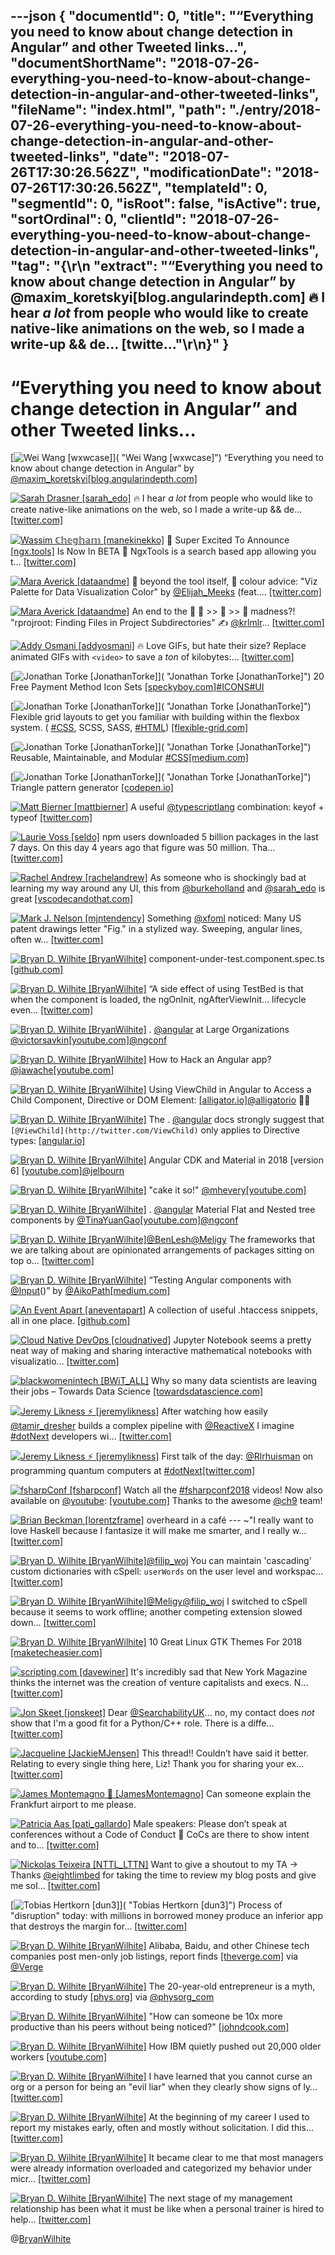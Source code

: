 ---json
{
  "documentId": 0,
  "title": "“Everything you need to know about change detection in Angular” and other Tweeted links…",
  "documentShortName": "2018-07-26-everything-you-need-to-know-about-change-detection-in-angular-and-other-tweeted-links",
  "fileName": "index.html",
  "path": "./entry/2018-07-26-everything-you-need-to-know-about-change-detection-in-angular-and-other-tweeted-links",
  "date": "2018-07-26T17:30:26.562Z",
  "modificationDate": "2018-07-26T17:30:26.562Z",
  "templateId": 0,
  "segmentId": 0,
  "isRoot": false,
  "isActive": true,
  "sortOrdinal": 0,
  "clientId": "2018-07-26-everything-you-need-to-know-about-change-detection-in-angular-and-other-tweeted-links",
  "tag": "{\r\n  \"extract\": \"“Everything you need to know about change detection in Angular” by       @maxim_koretskyi[blog.angularindepth.com] 🔥 I hear *a lot* from people who would like to create native-like animations on the web, so I made a write-up && de…       [twitte...\"\r\n}"
}
---

# “Everything you need to know about change detection in Angular” and other Tweeted links…

[<img alt="Wei Wang [wxwcase]" src="https://songhay.blob.core.windows.net/shared-social-twitter/wxwcase.jpg">]( "Wei Wang [wxwcase]") “Everything you need to know about change detection in Angular” by [@maxim_koretskyi](http://twitter.com/maxim_koretskyi)[[blog.angularindepth.com]](https://blog.angularindepth.com/everything-you-need-to-know-about-change-detection-in-angular-8006c51d206f)

[<img alt="Sarah Drasner [sarah_edo]" src="https://songhay.blob.core.windows.net/shared-social-twitter/sarah_edo.jpg">](https://t.co/pr1NhYseRK "Sarah Drasner [sarah_edo]") 🔥 I hear *a lot* from people who would like to create native-like animations on the web, so I made a write-up && de… [[twitter.com]](https://twitter.com/i/web/status/988414671232339970)

[<img alt="Wassim ℂ𝕙𝕖𝕘𝕙𝕒𝕞 [manekinekko]" src="https://songhay.blob.core.windows.net/shared-social-twitter/manekinekko.jpg">](https://t.co/WVlnSd51VS "Wassim ℂ𝕙𝕖𝕘𝕙𝕒𝕞 [manekinekko]") 🎊 Super Excited To Announce [[ngx.tools]](http://ngx.tools) Is Now In BETA 🎉 NgxTools is a search based app allowing you t… [[twitter.com]](https://twitter.com/i/web/status/988214507213410304)

[<img alt="Mara Averick [dataandme]" src="https://songhay.blob.core.windows.net/shared-social-twitter/dataandme.jpg">](https://t.co/ZANWJjC3FT "Mara Averick [dataandme]") 🎨 beyond the tool itself, 🌟 colour advice: "Viz Palette for Data Visualization Color" by [@Elijah_Meeks](http://twitter.com/Elijah_Meeks) (feat.… [[twitter.com]](https://twitter.com/i/web/status/987677834876477440)

[<img alt="Mara Averick [dataandme]" src="https://songhay.blob.core.windows.net/shared-social-twitter/dataandme.jpg">](https://t.co/ZANWJjC3FT "Mara Averick [dataandme]") An end to the 🔎 📁 >> 📁 >> 📂 madness?! "rprojroot: Finding Files in Project Subdirectories" ✍️ [@krlmlr](http://twitter.com/krlmlr)… [[twitter.com]](https://twitter.com/i/web/status/988402653070848001)

[<img alt="Addy Osmani [addyosmani]" src="https://songhay.blob.core.windows.net/shared-social-twitter/addyosmani.jpg">](https://t.co/CHVJYkwGMM "Addy Osmani [addyosmani]") 🔥 Love GIFs, but hate their size? Replace animated GIFs with `<video>` to save a *ton* of kilobytes:… [[twitter.com]](https://twitter.com/i/web/status/988304148218040320)

[<img alt="Jonathan Torke [JonathanTorke]" src="https://songhay.blob.core.windows.net/shared-social-twitter/JonathanTorke.jpg">]( "Jonathan Torke [JonathanTorke]") 20 Free Payment Method Icon Sets [[speckyboy.com]](https://speckyboy.com/free-payment-method-credit-card-icon-sets/)[#ICONS](http://twitter.com/search?q=%23ICONS)[#UI](http://twitter.com/search?q=%23UI)

[<img alt="Jonathan Torke [JonathanTorke]" src="https://songhay.blob.core.windows.net/shared-social-twitter/JonathanTorke.jpg">]( "Jonathan Torke [JonathanTorke]") Flexible grid layouts to get you familiar with building within the flexbox system. ( [#CSS](http://twitter.com/search?q=%23CSS), SCSS, SASS, [#HTML](http://twitter.com/search?q=%23HTML)) [[flexible-grid.com]](https://www.flexible-grid.com/)

[<img alt="Jonathan Torke [JonathanTorke]" src="https://songhay.blob.core.windows.net/shared-social-twitter/JonathanTorke.jpg">]( "Jonathan Torke [JonathanTorke]") Reusable, Maintainable, and Modular [#CSS](http://twitter.com/search?q=%23CSS)[[medium.com]](https://medium.com/@afrench53198/reusable-maintainable-and-modular-css-b0ffedf1c208)

[<img alt="Jonathan Torke [JonathanTorke]" src="https://songhay.blob.core.windows.net/shared-social-twitter/JonathanTorke.jpg">]( "Jonathan Torke [JonathanTorke]") Triangle pattern generator [[codepen.io]](https://codepen.io/msurguy/pen/sbIio)

[<img alt="Matt Bierner [mattbierner]" src="https://songhay.blob.core.windows.net/shared-social-twitter/mattbierner.jpg">](https://t.co/NnCC3iFhHa "Matt Bierner [mattbierner]") A useful [@typescriptlang](http://twitter.com/typescriptlang) combination: keyof + typeof [[twitter.com]](https://twitter.com/mattbierner/status/988469863801733120/photo/1)

[<img alt="Laurie Voss [seldo]" src="https://songhay.blob.core.windows.net/shared-social-twitter/seldo.jpg">](https://t.co/av52yWi20E "Laurie Voss [seldo]") npm users downloaded 5 billion packages in the last 7 days. On this day 4 years ago that figure was 50 million. Tha… [[twitter.com]](https://twitter.com/i/web/status/988477780441481217)

[<img alt="Rachel Andrew [rachelandrew]" src="https://songhay.blob.core.windows.net/shared-social-twitter/rachelandrew.jpg">](https://t.co/bnYdfVIAqQ "Rachel Andrew [rachelandrew]") As someone who is shockingly bad at learning my way around any UI, this from [@burkeholland](http://twitter.com/burkeholland) and [@sarah_edo](http://twitter.com/sarah_edo) is great [[vscodecandothat.com]](https://vscodecandothat.com/)

[<img alt="Mark J. Nelson [mjntendency]" src="https://songhay.blob.core.windows.net/shared-social-twitter/mjntendency.jpg">](http://t.co/XIlA43Por7 "Mark J. Nelson [mjntendency]") Something [@xfoml](http://twitter.com/xfoml) noticed: Many US patent drawings letter "Fig." in a stylized way. Sweeping, angular lines, often w… [[twitter.com]](https://twitter.com/i/web/status/988544082246033409)

[<img alt="Bryan D. Wilhite [BryanWilhite]" src="https://songhay.blob.core.windows.net/shared-social-twitter/BryanWilhite.jpeg">](http://t.co/UNdqV0Z1zz "Bryan D. Wilhite [BryanWilhite]") component-under-test.component.spec.ts [[github.com]](https://github.com/Aik-Master/ComponentInputTest/blob/master/src/app/component-under-test/component-under-test.component.spec.ts#L39)

[<img alt="Bryan D. Wilhite [BryanWilhite]" src="https://songhay.blob.core.windows.net/shared-social-twitter/BryanWilhite.jpeg">](http://t.co/UNdqV0Z1zz "Bryan D. Wilhite [BryanWilhite]") “A side effect of using TestBed is that when the component is loaded, the ngOnInit, ngAfterViewInit… lifecycle even… [[twitter.com]](https://twitter.com/i/web/status/988579851228479488)

[<img alt="Bryan D. Wilhite [BryanWilhite]" src="https://songhay.blob.core.windows.net/shared-social-twitter/BryanWilhite.jpeg">](http://t.co/UNdqV0Z1zz "Bryan D. Wilhite [BryanWilhite]") . [@angular](http://twitter.com/angular) at Large Organizations [@victorsavkin](http://twitter.com/victorsavkin)[[youtube.com]](https://www.youtube.com/watch?v=piQ0EZhtus0)[@ngconf](http://twitter.com/ngconf)

[<img alt="Bryan D. Wilhite [BryanWilhite]" src="https://songhay.blob.core.windows.net/shared-social-twitter/BryanWilhite.jpeg">](http://t.co/UNdqV0Z1zz "Bryan D. Wilhite [BryanWilhite]") How to Hack an Angular app? [@jawache](http://twitter.com/jawache)[[youtube.com]](https://www.youtube.com/watch?v=C7D4WTLNEUQ)

[<img alt="Bryan D. Wilhite [BryanWilhite]" src="https://songhay.blob.core.windows.net/shared-social-twitter/BryanWilhite.jpeg">](http://t.co/UNdqV0Z1zz "Bryan D. Wilhite [BryanWilhite]") Using ViewChild in Angular to Access a Child Component, Directive or DOM Element: [[alligator.io]](https://alligator.io/angular/viewchild-access-component/)[@alligatorio](http://twitter.com/alligatorio) 🎉🐊

[<img alt="Bryan D. Wilhite [BryanWilhite]" src="https://songhay.blob.core.windows.net/shared-social-twitter/BryanWilhite.jpeg">](http://t.co/UNdqV0Z1zz "Bryan D. Wilhite [BryanWilhite]") The . [@angular](http://twitter.com/angular) docs strongly suggest that ` [@ViewChild](http://twitter.com/ViewChild)` only applies to Directive types: [[angular.io]](https://angular.io/api/core/ViewChild)

[<img alt="Bryan D. Wilhite [BryanWilhite]" src="https://songhay.blob.core.windows.net/shared-social-twitter/BryanWilhite.jpeg">](http://t.co/UNdqV0Z1zz "Bryan D. Wilhite [BryanWilhite]") Angular CDK and Material in 2018 [version 6] [[youtube.com]](https://www.youtube.com/watch?v=v__RuD9RX3I)[@jelbourn](http://twitter.com/jelbourn)

[<img alt="Bryan D. Wilhite [BryanWilhite]" src="https://songhay.blob.core.windows.net/shared-social-twitter/BryanWilhite.jpeg">](http://t.co/UNdqV0Z1zz "Bryan D. Wilhite [BryanWilhite]") "cake it so!" [@mhevery](http://twitter.com/mhevery)[[youtube.com]](https://www.youtube.com/watch?v=dIxknqPOWms)

[<img alt="Bryan D. Wilhite [BryanWilhite]" src="https://songhay.blob.core.windows.net/shared-social-twitter/BryanWilhite.jpeg">](http://t.co/UNdqV0Z1zz "Bryan D. Wilhite [BryanWilhite]") . [@angular](http://twitter.com/angular) Material Flat and Nested tree components by [@TinaYuanGao](http://twitter.com/TinaYuanGao)[[youtube.com]](https://www.youtube.com/watch?v=s0Vy3sLbeyA)[@ngconf](http://twitter.com/ngconf)

[<img alt="Bryan D. Wilhite [BryanWilhite]" src="https://songhay.blob.core.windows.net/shared-social-twitter/BryanWilhite.jpeg">](http://t.co/UNdqV0Z1zz "Bryan D. Wilhite [BryanWilhite]")[@BenLesh](http://twitter.com/BenLesh)[@Meligy](http://twitter.com/Meligy) The frameworks that we are talking about are opinionated arrangements of packages sitting on top o… [[twitter.com]](https://twitter.com/i/web/status/988105360165634048)

[<img alt="Bryan D. Wilhite [BryanWilhite]" src="https://songhay.blob.core.windows.net/shared-social-twitter/BryanWilhite.jpeg">](http://t.co/UNdqV0Z1zz "Bryan D. Wilhite [BryanWilhite]") “Testing Angular components with [@Input](http://twitter.com/Input)()” by [@AikoPath](http://twitter.com/AikoPath)[[medium.com]](https://medium.com/@AikoPath/testing-angular-components-with-input-3bd6c07cfaf6)

[<img alt="An Event Apart [aneventapart]" src="https://songhay.blob.core.windows.net/shared-social-twitter/aneventapart.jpg">](http://t.co/oG7XKtfFUJ "An Event Apart [aneventapart]") A collection of useful .htaccess snippets, all in one place. [[github.com]](https://github.com/phanan/htaccess)

[<img alt="Cloud Native DevOps [cloudnatived]" src="https://songhay.blob.core.windows.net/shared-social-twitter/cloudnatived.jpg">](https://t.co/3faDDthHwf "Cloud Native DevOps [cloudnatived]") Jupyter Notebook seems a pretty neat way of making and sharing interactive mathematical notebooks with visualizatio… [[twitter.com]](https://twitter.com/i/web/status/987744281099145216)

[<img alt="blackwomenintech [BWiT_ALL]" src="https://songhay.blob.core.windows.net/shared-social-twitter/BWiT_ALL.jpeg">](https://t.co/Z1JeN5MH6T "blackwomenintech [BWiT_ALL]") Why so many data scientists are leaving their jobs – Towards Data Science [[towardsdatascience.com]](https://towardsdatascience.com/why-so-many-data-scientists-are-leaving-their-jobs-a1f0329d7ea4?source=userActivityShare-1d38c75029d7-1523840591)

[<img alt="Jeremy Likness ⚡️ [jeremylikness]" src="https://songhay.blob.core.windows.net/shared-social-twitter/jeremylikness.jpg">](https://t.co/IbLCTBQJ41 "Jeremy Likness ⚡️ [jeremylikness]") After watching how easily [@tamir_dresher](http://twitter.com/tamir_dresher) builds a complex pipeline with [@ReactiveX](http://twitter.com/ReactiveX) I imagine [#dotNext](http://twitter.com/search?q=%23dotNext) developers wi… [[twitter.com]](https://twitter.com/i/web/status/988405733048938496)

[<img alt="Jeremy Likness ⚡️ [jeremylikness]" src="https://songhay.blob.core.windows.net/shared-social-twitter/jeremylikness.jpg">](https://t.co/IbLCTBQJ41 "Jeremy Likness ⚡️ [jeremylikness]") First talk of the day: [@Rlrhuisman](http://twitter.com/Rlrhuisman) on programming quantum computers at [#dotNext](http://twitter.com/search?q=%23dotNext)[[twitter.com]](https://twitter.com/jeremylikness/status/988317750949969920/photo/1)

[<img alt="fsharpConf [fsharpconf]" src="https://songhay.blob.core.windows.net/shared-social-twitter/fsharpconf.jpg">](https://t.co/4vUukXysmv "fsharpConf [fsharpconf]") Watch all the [#fsharpconf2018](http://twitter.com/search?q=%23fsharpconf2018) videos! Now also available on [@youtube](http://twitter.com/youtube): [[youtube.com]](https://www.youtube.com/playlist?list=PLlrxD0HtieHhEkeYu1bZelX_aJqvs6Qw4) Thanks to the awesome [@ch9](http://twitter.com/ch9) team!

[<img alt="Brian Beckman [lorentzframe]" src="https://songhay.blob.core.windows.net/shared-social-twitter/lorentzframe.jpg">](http://t.co/aC5mXb9iZQ "Brian Beckman [lorentzframe]") overheard in a café --- ~"I really want to love Haskell because I fantasize it will make me smarter, and I really w… [[twitter.com]](https://twitter.com/i/web/status/988430462786793472)

[<img alt="Bryan D. Wilhite [BryanWilhite]" src="https://songhay.blob.core.windows.net/shared-social-twitter/BryanWilhite.jpeg">](http://t.co/UNdqV0Z1zz "Bryan D. Wilhite [BryanWilhite]")[@filip_woj](http://twitter.com/filip_woj) You can maintain 'cascading' custom dictionaries with cSpell: `userWords` on the user level and workspac… [[twitter.com]](https://twitter.com/i/web/status/988454481254731776)

[<img alt="Bryan D. Wilhite [BryanWilhite]" src="https://songhay.blob.core.windows.net/shared-social-twitter/BryanWilhite.jpeg">](http://t.co/UNdqV0Z1zz "Bryan D. Wilhite [BryanWilhite]")[@Meligy](http://twitter.com/Meligy)[@filip_woj](http://twitter.com/filip_woj) I switched to cSpell because it seems to work offline; another competing extension slowed down… [[twitter.com]](https://twitter.com/i/web/status/988455104528367616)

[<img alt="Bryan D. Wilhite [BryanWilhite]" src="https://songhay.blob.core.windows.net/shared-social-twitter/BryanWilhite.jpeg">](http://t.co/UNdqV0Z1zz "Bryan D. Wilhite [BryanWilhite]") 10 Great Linux GTK Themes For 2018 [[maketecheasier.com]](https://www.maketecheasier.com/gtk-themes-for-linux/)

[<img alt="scripting.com [davewiner]" src="https://songhay.blob.core.windows.net/shared-social-twitter/davewiner.jpg">](https://t.co/ztgzDGiyOj "scripting.com [davewiner]") It's incredibly sad that New York Magazine thinks the internet was the creation of venture capitalists and execs. N… [[twitter.com]](https://twitter.com/i/web/status/987708341995614208)

[<img alt="Jon Skeet [jonskeet]" src="https://songhay.blob.core.windows.net/shared-social-twitter/jonskeet.jpg">](https://t.co/G7ynklMRpf "Jon Skeet [jonskeet]") Dear [@SearchabilityUK](http://twitter.com/SearchabilityUK)... no, my contact does *not* show that I'm a good fit for a Python/C++ role. There is a diffe… [[twitter.com]](https://twitter.com/i/web/status/988354375373422592)

[<img alt="Jacqueline [JackieMJensen]" src="https://songhay.blob.core.windows.net/shared-social-twitter/JackieMJensen.jpg">](https://t.co/DYdE13nkCx "Jacqueline [JackieMJensen]") This thread!! Couldn’t have said it better. Relating to every single thing here, Liz! Thank you for sharing your ex… [[twitter.com]](https://twitter.com/i/web/status/987717673529163778)

[<img alt="James Montemagno 🙈 [JamesMontemagno]" src="https://songhay.blob.core.windows.net/shared-social-twitter/JamesMontemagno.jpg">](https://t.co/5USXLfbaf4 "James Montemagno 🙈 [JamesMontemagno]") Can someone explain the Frankfurt airport to me please.

[<img alt="Patricia Aas [pati_gallardo]" src="https://songhay.blob.core.windows.net/shared-social-twitter/pati_gallardo.jpg">](https://t.co/aBjqxhzrKG "Patricia Aas [pati_gallardo]") Male speakers: Please don’t speak at conferences without a Code of Conduct 🙏 CoCs are there to show intent and to… [[twitter.com]](https://twitter.com/i/web/status/987997544004415489)

[<img alt="Nickolas Teixeira [NTTL_LTTN]" src="https://songhay.blob.core.windows.net/shared-social-twitter/NTTL_LTTN.jpg">](https://t.co/uoMCz5r6Jp "Nickolas Teixeira [NTTL_LTTN]") Want to give a shoutout to my TA -> Thanks [@eightlimbed](http://twitter.com/eightlimbed) for taking the time to review my blog posts and give me sol… [[twitter.com]](https://twitter.com/i/web/status/988175378945490944)

[<img alt="Tobias Hertkorn [dun3]" src="https://songhay.blob.core.windows.net/shared-social-twitter/dun3.jpg">]( "Tobias Hertkorn [dun3]") Process of "disruption" today: with millions in borrowed money produce an inferior app that destroys the margin for… [[twitter.com]](https://twitter.com/i/web/status/988299054072389632)

[<img alt="Bryan D. Wilhite [BryanWilhite]" src="https://songhay.blob.core.windows.net/shared-social-twitter/BryanWilhite.jpeg">](http://t.co/UNdqV0Z1zz "Bryan D. Wilhite [BryanWilhite]") Alibaba, Baidu, and other Chinese tech companies post men-only job listings, report finds [[theverge.com]](https://www.theverge.com/2018/4/23/17272620/chinese-tech-companies-alibaba-tencent-baidu-gender-discrimination?utm_campaign=theverge&utm_content=entry&utm_medium=social&utm_source=twitter) via [@Verge](http://twitter.com/Verge)

[<img alt="Bryan D. Wilhite [BryanWilhite]" src="https://songhay.blob.core.windows.net/shared-social-twitter/BryanWilhite.jpeg">](http://t.co/UNdqV0Z1zz "Bryan D. Wilhite [BryanWilhite]") The 20-year-old entrepreneur is a myth, according to study [[phys.org]](https://phys.org/news/2018-04-year-old-entrepreneur-myth.html) via [@physorg_com](http://twitter.com/physorg_com)

[<img alt="Bryan D. Wilhite [BryanWilhite]" src="https://songhay.blob.core.windows.net/shared-social-twitter/BryanWilhite.jpeg">](http://t.co/UNdqV0Z1zz "Bryan D. Wilhite [BryanWilhite]") "How can someone be 10x more productive than his peers without being noticed?" [[johndcook.com]](https://www.johndcook.com/blog/2009/12/23/why-programmers-are-not-paid-in-proportion-to-their-productivity/)

[<img alt="Bryan D. Wilhite [BryanWilhite]" src="https://songhay.blob.core.windows.net/shared-social-twitter/BryanWilhite.jpeg">](http://t.co/UNdqV0Z1zz "Bryan D. Wilhite [BryanWilhite]") How IBM quietly pushed out 20,000 older workers [[youtube.com]](https://www.youtube.com/watch?v=e681QNbHloE)

[<img alt="Bryan D. Wilhite [BryanWilhite]" src="https://songhay.blob.core.windows.net/shared-social-twitter/BryanWilhite.jpeg">](http://t.co/UNdqV0Z1zz "Bryan D. Wilhite [BryanWilhite]") I have learned that you cannot curse an org or a person for being an "evil liar" when they clearly show signs of ly… [[twitter.com]](https://twitter.com/i/web/status/988130348998377472)

[<img alt="Bryan D. Wilhite [BryanWilhite]" src="https://songhay.blob.core.windows.net/shared-social-twitter/BryanWilhite.jpeg">](http://t.co/UNdqV0Z1zz "Bryan D. Wilhite [BryanWilhite]") At the beginning of my career I used to report my mistakes early, often and mostly without solicitation. I did this… [[twitter.com]](https://twitter.com/i/web/status/988121310898208768)

[<img alt="Bryan D. Wilhite [BryanWilhite]" src="https://songhay.blob.core.windows.net/shared-social-twitter/BryanWilhite.jpeg">](http://t.co/UNdqV0Z1zz "Bryan D. Wilhite [BryanWilhite]") It became clear to me that most managers were already information overloaded and categorized my behavior under micr… [[twitter.com]](https://twitter.com/i/web/status/988123391424057344)

[<img alt="Bryan D. Wilhite [BryanWilhite]" src="https://songhay.blob.core.windows.net/shared-social-twitter/BryanWilhite.jpeg">](http://t.co/UNdqV0Z1zz "Bryan D. Wilhite [BryanWilhite]") The next stage of my management relationship has been what it must be like when a personal trainer is hired to help… [[twitter.com]](https://twitter.com/i/web/status/988126757441093632)

@[BryanWilhite](https://twitter.com/BryanWilhite)
